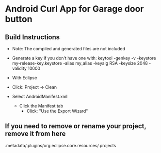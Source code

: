 Android Curl App for Garage door button
====================

Build Instructions
---------------------
* Note: The compiled and generated files are not included

* Generate a key if you don't have one with:
    keytool -genkey -v -keystore my-release-key.keystore -alias my_alias -keyalg RSA -keysize 2048 -validity 10000
    
* With Eclipse
* Click: Project -> Clean
* Select AndroidManifest.xml
    * Click the Manifest tab
        * Click: "Use the Export Wizard"

If you need to remove or rename your project, remove it from here
---------------------
.metadata/.plugins/org.eclipse.core.resources/.projects
